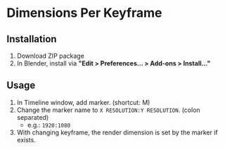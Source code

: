 # Dimensions Per Keyframe

Installation
----

1. Download ZIP package
2. In Blender, install via **"Edit > Preferences... > Add-ons > Install..."**


Usage
----

1. In Timeline window, add marker. (shortcut: M)
2. Change the marker name to `X RESOLUTION:Y RESOLUTION`. (colon separated)
    - e.g.: `1920:1080`
3. With changing keyframe, the render dimension is set by the marker if exists.
